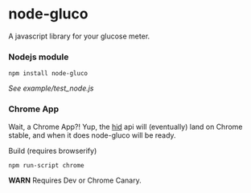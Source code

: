 # node-gluco

A javascript library for your glucose meter.


### Nodejs module

    npm install node-gluco

*See example/test_node.js*


### Chrome App

Wait, a Chrome App?! Yup, the [hid](https://developer.chrome.com/apps/hid) api will (eventually) land on Chrome stable, and when it does node-gluco will be ready.

Build (requires browserify)

    npm run-script chrome

**WARN** Requires Dev or Chrome Canary.